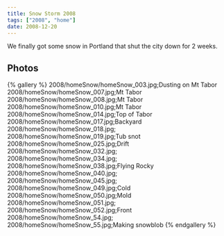 ```yaml
---
title: Snow Storm 2008
tags: ["2008", "home"]
date: 2008-12-20
---
```

We finally got some snow in Portland that shut the city down for 2 weeks.

## Photos 

{% gallery %} 
2008/homeSnow/homeSnow_003.jpg;Dusting on Mt Tabor
2008/homeSnow/homeSnow_007.jpg;Mt Tabor
2008/homeSnow/homeSnow_008.jpg;Mt Tabor
2008/homeSnow/homeSnow_010.jpg;Mt Tabor
2008/homeSnow/homeSnow_014.jpg;Top of Tabor
2008/homeSnow/homeSnow_017.jpg;Backyard
2008/homeSnow/homeSnow_018.jpg;
2008/homeSnow/homeSnow_019.jpg;Tub snot
2008/homeSnow/homeSnow_025.jpg;Drift
2008/homeSnow/homeSnow_032.jpg;
2008/homeSnow/homeSnow_034.jpg;
2008/homeSnow/homeSnow_038.jpg;Flying Rocky
2008/homeSnow/homeSnow_040.jpg;
2008/homeSnow/homeSnow_045.jpg;
2008/homeSnow/homeSnow_049.jpg;Cold
2008/homeSnow/homeSnow_050.jpg;Mold
2008/homeSnow/homeSnow_051.jpg;
2008/homeSnow/homeSnow_052.jpg;Front
2008/homeSnow/homeSnow_54.jpg;
2008/homeSnow/homeSnow_55.jpg;Making snowblob
{% endgallery %}
